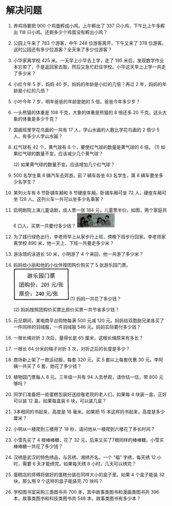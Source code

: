 # 解决问题

1. 养鸡场要把 900 个鸡蛋孵成小鸡。上午孵出了 337 只小鸡，下午比上午多孵出 118 只小鸡。还剩多少个鸡蛋没有孵出小鸡？

   

   

   
   
2. 公园上午来了 783 个游客，中午 248 位游客离开，下午又来了 378 位游客。这时公园还有多少位游客？全天来了多少位游客？

   

   

   
   
3. 小华家离学校 425 米。一天早上小华去上学，走了 195 米后，发现数学作业本忘带了，于是返回家去取，然后又急忙赶往学校。小华这天早上上学一共走了多少米？

   

   
   
   
   
4. 小红今年 5 岁，妈妈 40 岁。妈妈的年龄是小红的几倍？再过 2 年，妈妈的年龄是小红的几倍？

   

   

   

5. 小叶今年 7 岁，明年爸爸的年龄是她的 5 倍。爸爸今年多少岁？

   

   

   

6. 一头熊猫的体重是 108 千克，大象的体重是熊猫的 8 倍还多 20 千克。这头大象的体重是多少千克？

   

   

   

7. 国画班里学花鸟画的一共有 17 人，学山水画的人数比学花鸟画的 2 倍少 5 人，有多少人学山水画？

   

   

   

8. 红气球有 42 个，黄气球有 8 个，要使红气球的数量是黄气球的 6 倍。
   (1) 如果红气球的数量不变，应该减少几个黄气球？

   
   


   (2) 如果黄气球的数量不变，应该增加几个红气球？

   

   

9. 500 名学生乘 8 辆汽车去郊游。前 7 辆车各坐 63 名学生，第 8 辆车要坐多少名学生？

   

   

   

10. 某列火车有 8 节卧铺车厢和 8 节硬座车厢。卧铺车厢可坐 72 人，硬座车厢可坐 128 人。这列火车一共可以坐多少名乘客？

    

    

    

11. 启明剧院上演儿童话剧，成人票一张 184 元，儿童票半价。如图，两个家庭共 6 口人，买票一共要付多少钱？
    <img src="Untitled 1.assets/image-20240218141819640.png" alt="image-20240218141819640" style="zoom:30%;" />

    

    
    
12. 为了践行绿色出行，李老师早上从家步行上班，傍晚下班步行回家。李老师家离学校 890 米，他一天上、下班一共要走多少米？

    

    

    

13. 游泳馆的泳道长 50 米，小明游了 4 个来回，他一共游了多少米？

    

    

    
    
14. 妈妈给小丽和他的小伙伴按团购价购买了 5 张游乐园门票。
    <img src="Untitled 1.assets/image-20240218142041888.png" alt="image-20240218142041888" style="zoom:50%;" />
    (1) 妈妈一共花了多少钱？

    

    (2) 妈妈按照团购价买票比原价买票一共节省多少钱？

    

    

15. 元旦期间，某电商平台购物每满 500 元减 120 元。妈妈给双胞胎兄弟各买了一件同样的羽绒服，一件羽绒服 546 元。妈妈实际要付多少钱？

    

    

    
    
16. 一根长绳对折 3 次后，量得长是 65 厘米，这根长绳原来有多长？

    

    

    

17. 一根长 64 分米的绳子对折 3 次，对折之后的长度是多少？

    

    

    

18. 商场新上架了一款运动服，每套 320 元，买 5 套以上每套优惠 30 元。李阿姨一共买了 6 套，她花了多少钱？

    

    

    

19. 植物园门票每人 8 元。三年级一共有 94 人去参观，请你估一估，带 800 元够吗？

    

    

    

20. 同学们准备把一些蛋糕包装好送给敬老院的老人们，如果每 4 块装一盒，正好可以装 12 盒。如果每盒装 6 块，可以装几盒？

    

    

    

21. 3本相同的书起来，高度是 18 毫米。如果把 15 本这样的书起来，高度是多少厘米？

    

    

    

22. 小明从一楼爬到三楼用了 18 秒，请问他从一楼爬到六楼花了多长时间？

    

    

    

23. 小雪先买了 4 根棒棒糖，花了 32 元，后来又买了7根同样的棒棒糖。小雪买棒棒糖一共花了多少钱？

    

    

    

24. 汉绣是武汉的特色绣品，与苏绣、湘绣齐名。一个 “福” 字绣，每天绣 12 小时，需要 6 天才能绣完。如果每天绣 8 小时，几天可以绣完？

    

    

    

25. 蛋糕店的师傅将做好的蛋糕分装在同样大小的盒子里。如果 4 个盒子能装 32 块，那么用 9 个这样的盒子能装完 70 块吗？

    

    

    

26. 学校图书室采购三类图书共 700 本，其中故事类图书和漫画类图书共 396 本，故事类图书和科技类图书共 548 本。故事类图书有多少本？









